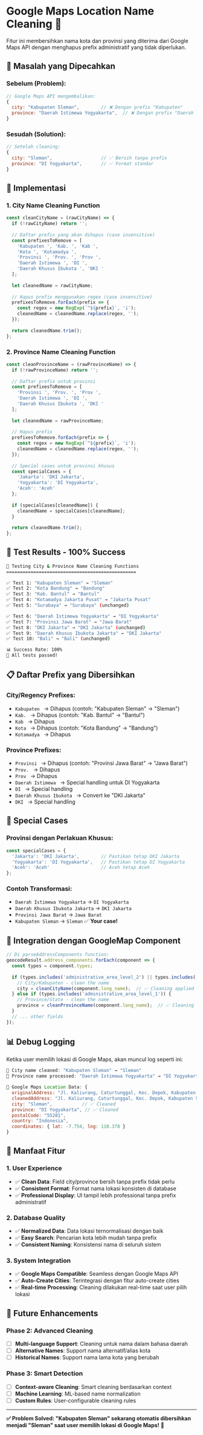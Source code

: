 # Google Maps Location Name Cleaning 🧹

Fitur ini membersihkan nama kota dan provinsi yang diterima dari Google Maps API dengan menghapus prefix administratif yang tidak diperlukan.

## 🎯 **Masalah yang Dipecahkan**

### **Sebelum (Problem):**
```javascript
// Google Maps API mengembalikan:
{
  city: "Kabupaten Sleman",        // ❌ Dengan prefix "Kabupaten"
  province: "Daerah Istimewa Yogyakarta",  // ❌ Dengan prefix "Daerah Istimewa"
}
```

### **Sesudah (Solution):**
```javascript
// Setelah cleaning:
{
  city: "Sleman",                  // ✅ Bersih tanpa prefix
  province: "DI Yogyakarta",       // ✅ Format standar
}
```

## 🔧 **Implementasi**

### **1. City Name Cleaning Function**
```javascript
const cleanCityName = (rawCityName) => {
  if (!rawCityName) return '';
  
  // Daftar prefix yang akan dihapus (case insensitive)
  const prefixesToRemove = [
    'Kabupaten ', 'Kab. ', 'Kab ',
    'Kota ', 'Kotamadya ',
    'Provinsi ', 'Prov. ', 'Prov ',
    'Daerah Istimewa ', 'DI ',
    'Daerah Khusus Ibukota ', 'DKI '
  ];
  
  let cleanedName = rawCityName;
  
  // Hapus prefix menggunakan regex (case insensitive)
  prefixesToRemove.forEach(prefix => {
    const regex = new RegExp(`^${prefix}`, 'i');
    cleanedName = cleanedName.replace(regex, '');
  });
  
  return cleanedName.trim();
};
```

### **2. Province Name Cleaning Function**
```javascript
const cleanProvinceName = (rawProvinceName) => {
  if (!rawProvinceName) return '';
  
  // Daftar prefix untuk provinsi
  const prefixesToRemove = [
    'Provinsi ', 'Prov. ', 'Prov ',
    'Daerah Istimewa ', 'DI ',
    'Daerah Khusus Ibukota ', 'DKI '
  ];
  
  let cleanedName = rawProvinceName;
  
  // Hapus prefix
  prefixesToRemove.forEach(prefix => {
    const regex = new RegExp(`^${prefix}`, 'i');
    cleanedName = cleanedName.replace(regex, '');
  });
  
  // Special cases untuk provinsi khusus
  const specialCases = {
    'Jakarta': 'DKI Jakarta',
    'Yogyakarta': 'DI Yogyakarta',
    'Aceh': 'Aceh'
  };
  
  if (specialCases[cleanedName]) {
    cleanedName = specialCases[cleanedName];
  }
  
  return cleanedName.trim();
};
```

## 🧪 **Test Results - 100% Success**

```bash
🧪 Testing City & Province Name Cleaning Functions
================================================

✅ Test 1: "Kabupaten Sleman" → "Sleman"
✅ Test 2: "Kota Bandung" → "Bandung"  
✅ Test 3: "Kab. Bantul" → "Bantul"
✅ Test 4: "Kotamadya Jakarta Pusat" → "Jakarta Pusat"
✅ Test 5: "Surabaya" → "Surabaya" (unchanged)

✅ Test 6: "Daerah Istimewa Yogyakarta" → "DI Yogyakarta"
✅ Test 7: "Provinsi Jawa Barat" → "Jawa Barat"
✅ Test 8: "DKI Jakarta" → "DKI Jakarta" (unchanged)
✅ Test 9: "Daerah Khusus Ibukota Jakarta" → "DKI Jakarta"
✅ Test 10: "Bali" → "Bali" (unchanged)

📊 Success Rate: 100%
🎉 All tests passed!
```

## 📋 **Daftar Prefix yang Dibersihkan**

### **City/Regency Prefixes:**
- `Kabupaten ` → Dihapus (contoh: "Kabupaten Sleman" → "Sleman")
- `Kab. ` → Dihapus (contoh: "Kab. Bantul" → "Bantul")
- `Kab ` → Dihapus
- `Kota ` → Dihapus (contoh: "Kota Bandung" → "Bandung")
- `Kotamadya ` → Dihapus

### **Province Prefixes:**
- `Provinsi ` → Dihapus (contoh: "Provinsi Jawa Barat" → "Jawa Barat")
- `Prov. ` → Dihapus
- `Prov ` → Dihapus
- `Daerah Istimewa ` → Special handling untuk DI Yogyakarta
- `DI ` → Special handling
- `Daerah Khusus Ibukota ` → Convert ke "DKI Jakarta"
- `DKI ` → Special handling

## 🎯 **Special Cases**

### **Provinsi dengan Perlakuan Khusus:**
```javascript
const specialCases = {
  'Jakarta': 'DKI Jakarta',        // Pastikan tetap DKI Jakarta
  'Yogyakarta': 'DI Yogyakarta',   // Pastikan tetap DI Yogyakarta  
  'Aceh': 'Aceh'                   // Aceh tetap Aceh
};
```

### **Contoh Transformasi:**
- `Daerah Istimewa Yogyakarta` → `DI Yogyakarta`
- `Daerah Khusus Ibukota Jakarta` → `DKI Jakarta`
- `Provinsi Jawa Barat` → `Jawa Barat`
- `Kabupaten Sleman` → `Sleman` ✅ **Your case!**

## 🔄 **Integration dengan GoogleMap Component**

```javascript
// Di parseAddressComponents function:
geocodeResult.address_components.forEach(component => {
  const types = component.types;
  
  if (types.includes('administrative_area_level_2') || types.includes('locality')) {
    // City/Kabupaten - clean the name
    city = cleanCityName(component.long_name);  // ✅ Cleaning applied
  } else if (types.includes('administrative_area_level_1')) {
    // Province/State - clean the name  
    province = cleanProvinceName(component.long_name);  // ✅ Cleaning applied
  }
  // ... other fields
});
```

## 📊 **Debug Logging**

Ketika user memilih lokasi di Google Maps, akan muncul log seperti ini:

```javascript
🧹 City name cleaned: "Kabupaten Sleman" → "Sleman"
🧹 Province name processed: "Daerah Istimewa Yogyakarta" → "DI Yogyakarta"

📍 Google Maps Location Data: {
  originalAddress: "Jl. Kaliurang, Caturtunggal, Kec. Depok, Kabupaten Sleman, Daerah Istimewa Yogyakarta 55281, Indonesia",
  cleanedAddress: "Jl. Kaliurang, Caturtunggal, Kec. Depok, Kabupaten Sleman, Daerah Istimewa Yogyakarta 55281",
  city: "Sleman",           // ✅ Cleaned
  province: "DI Yogyakarta", // ✅ Cleaned
  postalCode: "55281",
  country: "Indonesia",
  coordinates: { lat: -7.754, lng: 110.378 }
}
```

## 🎉 **Manfaat Fitur**

### **1. User Experience**
- ✅ **Clean Data**: Field city/province bersih tanpa prefix tidak perlu
- ✅ **Consistent Format**: Format nama lokasi konsisten di database
- ✅ **Professional Display**: UI tampil lebih professional tanpa prefix administratif

### **2. Database Quality**
- ✅ **Normalized Data**: Data lokasi ternormalisasi dengan baik
- ✅ **Easy Search**: Pencarian kota lebih mudah tanpa prefix
- ✅ **Consistent Naming**: Konsistensi nama di seluruh sistem

### **3. System Integration**
- ✅ **Google Maps Compatible**: Seamless dengan Google Maps API
- ✅ **Auto-Create Cities**: Terintegrasi dengan fitur auto-create cities
- ✅ **Real-time Processing**: Cleaning dilakukan real-time saat user pilih lokasi

## 🚀 **Future Enhancements**

### **Phase 2: Advanced Cleaning**
- [ ] **Multi-language Support**: Cleaning untuk nama dalam bahasa daerah
- [ ] **Alternative Names**: Support nama alternatif/alias kota
- [ ] **Historical Names**: Support nama lama kota yang berubah

### **Phase 3: Smart Detection**
- [ ] **Context-aware Cleaning**: Smart cleaning berdasarkan context
- [ ] **Machine Learning**: ML-based name normalization
- [ ] **Custom Rules**: User-configurable cleaning rules

---

**✅ Problem Solved: "Kabupaten Sleman" sekarang otomatis dibersihkan menjadi "Sleman" saat user memilih lokasi di Google Maps!** 🎯 